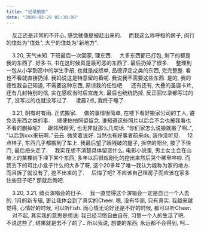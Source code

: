 ```yaml
---
title: "记录搬家"
date: "2009-03-29 05:30:00"
---
```


    反正还是非常的不开心, 感觉就像是被赶出来的.
    而我这么称呼租的房子, 闵行的住处为"住处", 大宁的住处为"新地方".

    3.20, 天气未知. 下班最后一次回家, 理东西.
    大多东西都已打包, 剩下的都是我的东西了. 好多书, 书在这时候真是最可恶的东西了. 最后扔掉了很多.
    整理到一包从小学到高中的学生手册, 也就是成绩单, 品德评定之类的东西, 完完整整. 看也不看就直接扔掉. 我妈说这是特意留的着呢. 我说我不需要这些东西. 是的, 我的德性我自己知道, 不需要这种东西, 原谅我的任性吧.
    还有还有, 大叠的圣诞卡片, 还有几封特别的信, 实在感叹当时后宫庞大. 最后也统统扔掉, 反正回忆录都写过的了, 没写过的也就没写过了.
    凌晨2点, 我终于睡了.

    3.21, 阴有时有雨. 正式搬家.
    做的事情很简单, 在楼下看好搬家公司的工人, 避免丢东西之类的事.
    顺便拍拍照留留念. 谁知道这些照片以后会不会也被我看也不看的删掉呢?
    跟邻居聊天, 也无非就那么几句话. "你们家怎么说搬就搬了啊..", "以后到xxx来玩啊.."云云. 微笑着说好. 当然也有好事者前来ds, 装作没听见.
    12点样子, 东西几乎都搬到了车上. 我最后望了眼残破的屋子, 拆空的阳台, 按了下快门, 最后扭头走了.
    我实在想不清楚具体留恋什么. 电影小说里, 男主女主会在山坡上的某棵树下埋下某个东西, 多年以后很戏剧化的挖出来然后哭个稀里哗啦. 而我丢下的可比小盒子什么的大多了呀, 这个20多年了唯一我认为能称为家的地方. 而且拆了就没有了, 挖不出来的了.
    后悔了吧? 不应该自己租房子而应该在家多住些日子吧? 那就后悔吧.

    3.20, 3.21, 绮贞演唱会的日子.
    我一直觉得这个演唱会一定是自己一个人去的. 1月的新专辑, 更让我体会到了真实的Cheer. 嗯, 没有华丽, 只有真实. 我越来越觉得, 心情好的时候, 可以听Fish. 而心情无论好还是不好的时候, 都可以听Cheer.
    对不起, 其实我的意思是想说: 我已经习惯自由自在, 习惯一个人的生活了吧.
    不说这些了, 结果就是去不了的了.. 所以我说, 想要的东西, 永远都不会得到, 呵...
